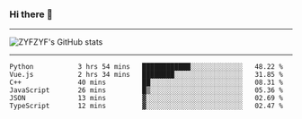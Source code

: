 ### Hi there 👋

-------

<!--

- 🔭 I’m currently working on ...
- 🌱 I’m currently learning Rust
- 👯 I’m looking to collaborate on ...
- 🤔 I’m looking for help with ...
- 💬 Ask me about ...
- 📫 How to reach me: ...
- 😄 Pronouns: ...
- ⚡ Fun fact: ...

-------
-->

![ZYFZYF's GitHub stats](https://github-readme-stats.vercel.app/api?username=ZYFZYF)


-------

<!--START_SECTION:waka-->

```text
Python           3 hrs 54 mins   ████████████░░░░░░░░░░░░░   48.22 %
Vue.js           2 hrs 34 mins   ████████░░░░░░░░░░░░░░░░░   31.85 %
C++              40 mins         ██░░░░░░░░░░░░░░░░░░░░░░░   08.31 %
JavaScript       26 mins         █▒░░░░░░░░░░░░░░░░░░░░░░░   05.36 %
JSON             13 mins         ▓░░░░░░░░░░░░░░░░░░░░░░░░   02.69 %
TypeScript       12 mins         ▓░░░░░░░░░░░░░░░░░░░░░░░░   02.47 %
```

<!--END_SECTION:waka-->


